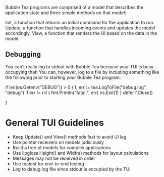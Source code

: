 Bubble Tea programs are comprised of a model that describes the application state and three simple methods on that model:

Init, a function that returns an initial command for the application to run.
Update, a function that handles incoming events and updates the model accordingly.
View, a function that renders the UI based on the data in the model.


## Debugging

You can’t really log to stdout with Bubble Tea because your TUI is busy occupying that! You can, however, log to a file by including something like the following prior to starting your Bubble Tea program:

if len(os.Getenv("DEBUG")) > 0 {
	f, err := tea.LogToFile("debug.log", "debug")
	if err != nil {
		fmt.Println("fatal:", err)
		os.Exit(1)
	}
	defer f.Close()

}

# General TUI Guidelines

  - Keep Update() and View() methods fast to avoid UI lag
  - Use pointer receivers on models judiciously
  - Build a tree of models for complex applications
  - Use lipgloss Height() and Width() methods for layout calculations
  - Messages may not be received in order
  - Use teatest for end-to-end testing
  - Log to debug.log file since stdout is occupied by the TUI

